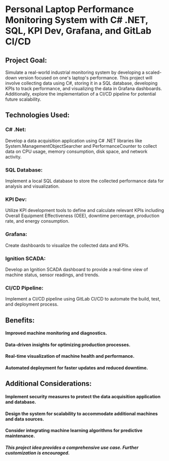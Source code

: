 
# Personal Laptop Performance Monitoring System with C# .NET, SQL, KPI Dev, Grafana, and GitLab CI/CD

## Project Goal: 

Simulate a real-world industrial monitoring system by developing a scaled-down version focused on one's laptop's performance. This project will involve collecting data using C#, storing it in a SQL database, developing KPIs to track performance, and visualizing the data in Grafana dashboards. Additionally, explore the implementation of a CI/CD pipeline for potential future scalability.

## Technologies Used:

### C# .Net:

Develop a data acquisition application using C# .NET libraries like System.ManagementObjectSearcher and PerformanceCounter to collect data on CPU usage, memory consumption, disk space, and network activity.

### SQL Database:

Implement a local SQL database to store the collected performance data for analysis and visualization.

### KPI Dev:

Utilize KPI development tools to define and calculate relevant KPIs including Overall Equipment Effectiveness
(OEE), downtime percentage, production rate, and energy consumption.

### Grafana:

Create dashboards to visualize the collected data and KPIs.

### Ignition SCADA:

Develop an Ignition SCADA dashboard to provide a real-time view of machine status, sensor readings, and trends.

### CI/CD Pipeline:

Implement a CI/CD pipeline using GitLab CI/CD to automate the build, test, and deployment process. 

## Benefits:

#### Improved machine monitoring and diagnostics.

#### Data-driven insights for optimizing production processes.

#### Real-time visualization of machine health and performance.

#### Automated deployment for faster updates and reduced downtime.

## Additional Considerations:

#### Implement security measures to protect the data acquisition application and database.

#### Design the system for scalability to accommodate additional machines and data sources.

#### Consider integrating machine learning algorithms for predictive maintenance.

##### This project idea provides a comprehensive use case. Further customization is encouraged.
